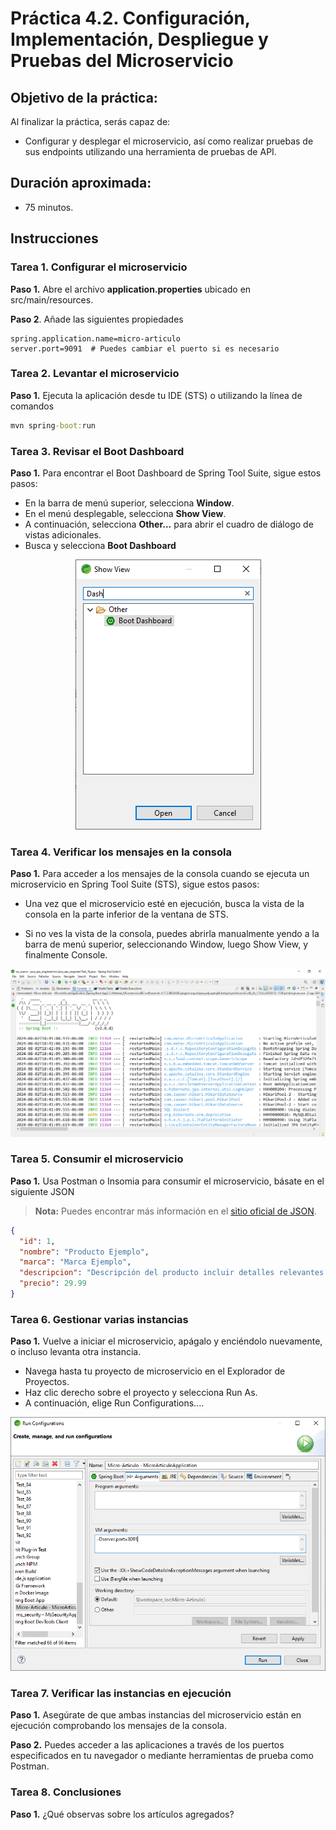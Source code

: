# Práctica 4.2. Configuración, Implementación, Despliegue y Pruebas del Microservicio

## Objetivo de la práctica:
Al finalizar la práctica, serás capaz de:
- Configurar y desplegar el microservicio, así como realizar pruebas de sus endpoints utilizando una herramienta de pruebas de API.

## Duración aproximada:
- 75 minutos.

## Instrucciones 

### Tarea 1. Configurar el microservicio
**Paso 1.** Abre el archivo **application.properties** ubicado en src/main/resources.

**Paso 2**. Añade las siguientes propiedades

```properties
spring.application.name=micro-articulo
server.port=9091  # Puedes cambiar el puerto si es necesario
```

### Tarea 2. Levantar el microservicio

**Paso 1.** Ejecuta la aplicación desde tu IDE (STS) o utilizando la línea de comandos

```cmd
mvn spring-boot:run
```

### Tarea 3. Revisar el Boot Dashboard

**Paso 1.** Para encontrar el Boot Dashboard de Spring Tool Suite, sigue estos pasos:

* En la barra de menú superior, selecciona **Window**.
* En el menú desplegable, selecciona **Show View**.
* A continuación, selecciona **Other...** para abrir el cuadro de diálogo de vistas adicionales.
* Busca y selecciona **Boot Dashboard**


<div style="text-align: center;">
    <img src="../images/img10_dashboard.png" alt="Boot DashBoard">
</div>


### Tarea 4. Verificar los mensajes en la consola

**Paso 1.** Para acceder a los mensajes de la consola cuando se ejecuta un microservicio en Spring Tool Suite (STS), sigue estos pasos:

* Una vez que el microservicio esté en ejecución, busca la vista de la consola en la parte inferior de la ventana de STS.

* Si no ves la vista de la consola, puedes abrirla manualmente yendo a la barra de menú superior, seleccionando Window, luego Show View, y finalmente Console.

<div style="text-align: center;">
    <img src="../images/img11_console.png" alt="Console Messages">
</div>

### Tarea 5. Consumir el microservicio

**Paso 1.** Usa Postman o Insomia para consumir el microservicio, básate en el siguiente JSON

> **Nota:** Puedes encontrar más información en el [sitio oficial de JSON](https://www.json.org/json-es.html).


```json
{
  "id": 1,
  "nombre": "Producto Ejemplo",
  "marca": "Marca Ejemplo",
  "descripcion": "Descripción del producto incluir detalles relevantes.",
  "precio": 29.99
}
```

### Tarea 6. Gestionar varias instancias

**Paso 1.** Vuelve a iniciar el microservicio, apágalo y enciéndolo nuevamente, o incluso levanta otra instancia.

* Navega hasta tu proyecto de microservicio en el Explorador de Proyectos.
* Haz clic derecho sobre el proyecto y selecciona Run As.
* A continuación, elige Run Configurations....

<div style="text-align: center;">
    <img src="../images/img12_otherInstance.png" alt="Arguments">
</div>

### Tarea 7. Verificar las instancias en ejecución

**Paso 1.** Asegúrate de que ambas instancias del microservicio están en ejecución comprobando los mensajes de la consola.

**Paso 2.** Puedes acceder a las aplicaciones a través de los puertos especificados en tu navegador o mediante herramientas de prueba como Postman.

### Tarea 8. Conclusiones

**Paso 1.** ¿Qué observas sobre los artículos agregados?

